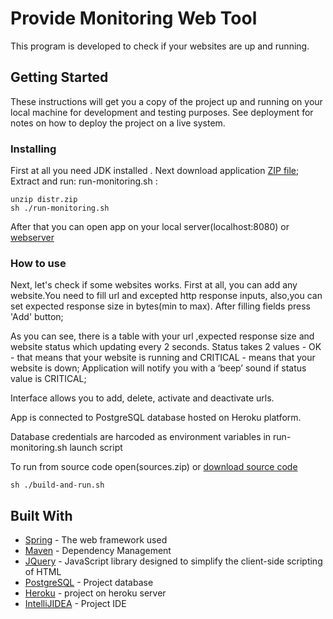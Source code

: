 # Provide Monitoring Web Tool

This program is developed to check if your websites are up and running.

## Getting Started

These instructions will get you a copy of the project up and running on your local machine for development and testing purposes. See deployment for notes on how to deploy the project on a live system.


### Installing

First at all you need JDK installed . Next download application [ZIP file](https://drive.google.com/open?id=1m3qaIirXMAihYkDdpcgrb___KBmmRy_D);
Extract and run: run-monitoring.sh :


```
unzip distr.zip
sh ./run-monitoring.sh
```
After that you can open app on your local server(localhost:8080) or [webserver](https://providemonitoringtool.herokuapp.com) 

### How to use
Next, let's check if some websites works. 
First at all, you can add any website.You need to fill url and excepted http response inputs, also,you can set expected response size in bytes(min to max).
After filling fields press 'Add' button; 

As you can see, there is a table with your url ,expected response size and website status which updating every 2 seconds.
Status takes 2 values - OK - that means that your website is running and CRITICAL - means that your website is down;
Application will notify you with a ‘beep’ sound if status value is CRITICAL;

Interface allows you to add, delete, activate and deactivate urls.

App is connected to PostgreSQL database hosted on Heroku platform. 

Database credentials are harcoded as environment variables in run-monitoring.sh launch script

To run from source code open(sources.zip) or [download source code](https://drive.google.com/open?id=1r2EURq4_dPk5nYLjoWlYi70LIHa9he0K)
```
sh ./build-and-run.sh

```

## Built With

* [Spring](https://spring.io) - The web framework used
* [Maven](https://maven.apache.org/) - Dependency Management
* [JQuery](https://jquery.com) - JavaScript library designed to simplify the client-side scripting of HTML
* [PostgreSQL](https://www.postgresql.org) - Project database
* [Heroku](https://providemonitoringtool.herokuapp.com) - project on heroku server
* [IntelliJIDEA](https://www.jetbrains.com/idea/) - Project IDE 